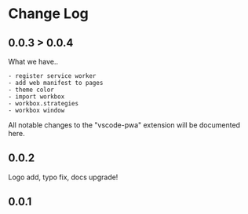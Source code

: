 # Change Log

## 0.0.3 > 0.0.4

What we have..

    - register service worker
    - add web manifest to pages
    - theme color
    - import workbox
    - workbox.strategies
    - workbox window

All notable changes to the "vscode-pwa" extension will be documented here.

## 0.0.2

Logo add, typo fix, docs upgrade!

## 0.0.1